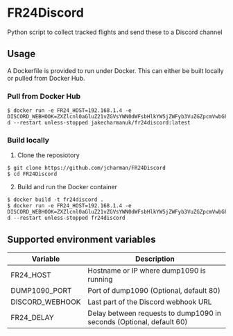# FR24Discord

Python script to collect tracked flights and send these to a Discord channel

## Usage

A Dockerfile is provided to run under Docker. This can either be built locally or pulled from Docker Hub.

### Pull from Docker Hub

```
$ docker run -e FR24_HOST=192.168.1.4 -e DISCORD_WEBHOOK=ZXZlcnl0aGluZ21vZGVsYWN0dWFsbHlkYW5jZWFyb3VuZGZpcmVwbGFjZXNjcmVlbm0-d --restart unless-stopped jakecharmanuk/fr24discord:latest
```

### Build locally

1. Clone the reposiotory
```
$ git clone https://github.com/jcharman/FR24Discord
$ cd FR24Discord
```

2. Build and run the Docker container
```
$ docker build -t fr24discord .
$ docker run -e FR24_HOST=192.168.1.4 -e DISCORD_WEBHOOK=ZXZlcnl0aGluZ21vZGVsYWN0dWFsbHlkYW5jZWFyb3VuZGZpcmVwbGFjZXNjcmVlbm0-d --restart unless-stopped fr24discord 
```

## Supported environment variables

| Variable | Description
|---|---|
| FR24_HOST | Hostname or IP where dump1090 is running |
| DUMP1090_PORT | Port of dump1090 (Optional, default 80) |
| DISCORD_WEBHOOK | Last part of the Discord webhook URL |
| FR24_DELAY | Delay between requests to dump1090 in seconds (Optional, default 60)
